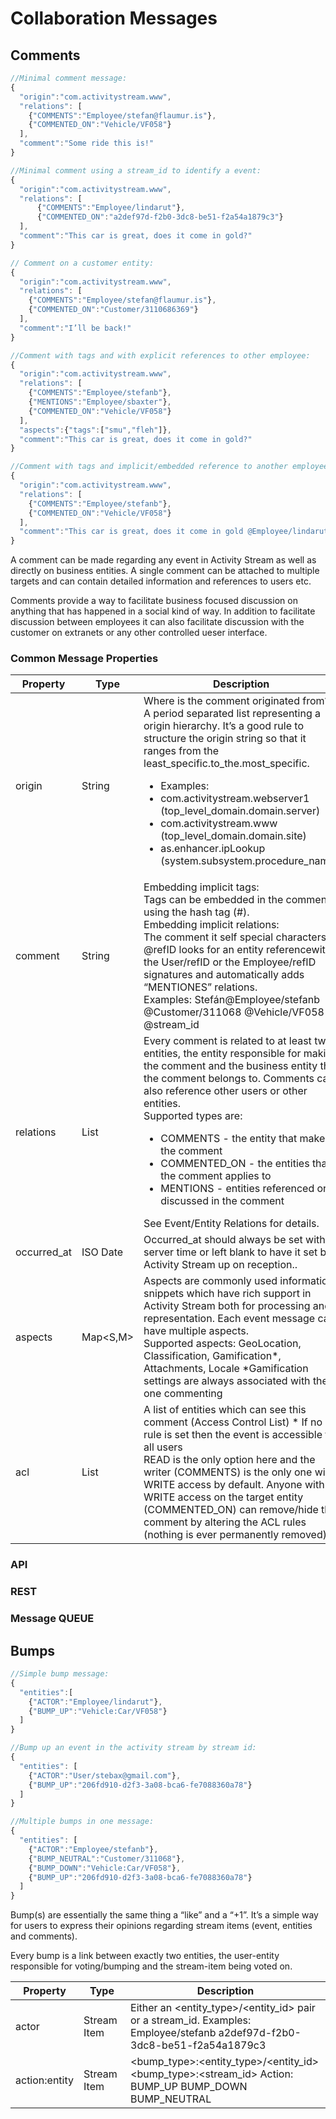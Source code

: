 # Collaboration Messages
## Comments
```javascript
//Minimal comment message:
{
  "origin":"com.activitystream.www",
  "relations": [
    {"COMMENTS":"Employee/stefan@flaumur.is"},
    {"COMMENTED_ON":"Vehicle/VF058"}
  ],
  "comment":"Some ride this is!"
}

//Minimal comment using a stream_id to identify a event:
{
  "origin":"com.activitystream.www",
  "relations": [
      {"COMMENTS":"Employee/lindarut"},
      {"COMMENTED_ON":"a2def97d-f2b0-3dc8-be51-f2a54a1879c3"}
  ],
  "comment":"This car is great, does it come in gold?"
}

// Comment on a customer entity:
{
  "origin":"com.activitystream.www",
  "relations": [
    {"COMMENTS":"Employee/stefan@flaumur.is"},
    {"COMMENTED_ON":"Customer/3110686369"}
  ],
  "comment":"I’ll be back!"
}

//Comment with tags and with explicit references to other employee:
{
  "origin":"com.activitystream.www",
  "relations": [
    {"COMMENTS":"Employee/stefanb"},
    {"MENTIONS":"Employee/sbaxter"},
    {"COMMENTED_ON":"Vehicle/VF058"}
  ],
  "aspects":{"tags":["smu","fleh"]},
  "comment":"This car is great, does it come in gold?"
}

//Comment with tags and implicit/embedded reference to another employee:
{
  "origin":"com.activitystream.www",
  "relations": [
    {"COMMENTS":"Employee/stefanb"},
    {"COMMENTED_ON":"Vehicle/VF058"}
  ],
  "comment":"This car is great, does it come in gold @Employee/lindarut? #smu #fleh"
}
```
A comment can be made regarding any event in Activity Stream as well as directly on business entities. A single comment can be attached to multiple targets and can contain detailed information and references to users etc.

Comments provide a way to facilitate business focused discussion on anything that has happened in a social kind of way. In addition to facilitate discussion between employees it can also facilitate discussion with the customer on extranets or any other controlled ueser interface.

### Common Message Properties

Property | Type | Description
-------- | ---- | -----------
origin | String | Where is the comment originated from? A period separated list representing a origin hierarchy. It’s a good rule to structure the origin string so that it ranges from the least_specific.to_the.most_specific.<ul><li>Examples:</li><li>com.activitystream.webserver1		(top_level_domain.domain.server)</li><li>com.activitystream.www			(top_level_domain.domain.site)</li><li>as.enhancer.ipLookup 			(system.subsystem.procedure_name)</li></ul>
comment | String | Embedding implicit tags:</br> Tags can be embedded in the comment using the hash tag (#).</br>Embedding implicit relations:</br>The comment it self special characters: @refID looks for an entity referencewith the User/refID or the Employee/refID signatures and automatically adds  “MENTIONES” relations.</br>Examples: Stefán@Employee/stefanb @Customer/311068 @Vehicle/VF058 @stream_id
relations | List<relation> | Every comment is related to at least two entities, the entity responsible for making the comment and the business entity that the comment belongs to. Comments can also reference other users or other entities.</br>Supported types are:<ul><li>COMMENTS - the entity that makes the comment</li><li>COMMENTED_ON - the entities that the comment applies to</li><li>MENTIONS - entities referenced or discussed in the comment</li></ul>See Event/Entity Relations for details.
occurred_at | ISO Date | Occurred_at should always be set with server time or left blank to have it set by Activity Stream up on reception..
aspects | Map<S,M> | Aspects are commonly used information snippets which have rich support in Activity Stream both for processing and representation. Each event message can have multiple aspects. </br>Supported aspects: GeoLocation, Classification, Gamification*, Attachments, Locale *Gamification settings are always associated with the one commenting
acl | List<AC> | A list of entities which can see this comment (Access Control List) * If no rule is set then the event is accessible to all users </br>READ is the only option here and the writer (COMMENTS) is the only one with WRITE access by default. Anyone with WRITE access on the target entity (COMMENTED_ON) can remove/hide the comment by altering the ACL rules (nothing is ever permanently removed)

### API
### REST
### Message QUEUE


## Bumps
```javascript
//Simple bump message:
{
  "entities":[
    {"ACTOR":"Employee/lindarut"},
    {"BUMP_UP":"Vehicle:Car/VF058"}
  ]
}

//Bump up an event in the activity stream by stream id:
{
  "entities": [
    {"ACTOR":"User/stebax@gmail.com"},
    {"BUMP_UP":"206fd910-d2f3-3a08-bca6-fe7088360a78"}
  ]
}

//Multiple bumps in one message:
{
  "entities": [
    {"ACTOR":"Employee/stefanb"},
    {"BUMP_NEUTRAL":"Customer/311068"},
    {"BUMP_DOWN":"Vehicle:Car/VF058"},
    {"BUMP_UP":"206fd910-d2f3-3a08-bca6-fe7088360a78"}
  ]
}
```
Bump(s) are essentially the same thing a “like” and a “+1”. It’s a simple way for users to express their opinions regarding stream items (event, entities and comments).

Every bump is a link between exactly two entities, the user-entity responsible for voting/bumping and the stream-item being voted on.

Property | Type | Description
-------- | ---- | -----------
actor | Stream Item | Either an <entity_type>/<entity_id> pair or a stream_id.  Examples: Employee/stefanb  a2def97d-f2b0-3dc8-be51-f2a54a1879c3
action:entity | Stream Item | <bump_type>:<entity_type>/<entity_id> <bump_type>:<stream_id>   Action: BUMP_UP BUMP_DOWN BUMP_NEUTRAL
